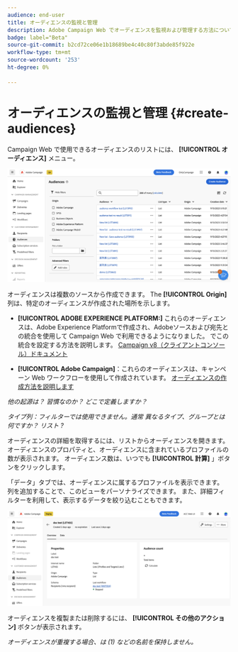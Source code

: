 ```yaml
---
audience: end-user
title: オーディエンスの監視と管理
description: Adobe Campaign Web でオーディエンスを監視および管理する方法について説明します
badge: label="Beta"
source-git-commit: b2cd72ce06e1b18689be4c40c80f3abde85f922e
workflow-type: tm+mt
source-wordcount: '253'
ht-degree: 0%

---
```



# オーディエンスの監視と管理 {#create-audiences}

Campaign Web で使用できるオーディエンスのリストには、 **[!UICONTROL オーディエンス]** メニュー。

![](assets/audiences-list.png)

オーディエンスは複数のソースから作成できます。 The **[!UICONTROL Origin]** 列は、特定のオーディエンスが作成された場所を示します。

* **[!UICONTROL ADOBE EXPERIENCE PLATFORM:]** これらのオーディエンスは、Adobe Experience Platformで作成され、Adobeソースおよび宛先との統合を使用して Campaign Web で利用できるようになりました。 でこの統合を設定する方法を説明します。 [Campaign v8（クライアントコンソール）ドキュメント](https://experienceleague.adobe.com/docs/campaign/campaign-v8/connect/ac-aep/ac-aep.html)

* **[!UICONTROL Adobe Campaign]**：これらのオーディエンスは、キャンペーン Web ワークフローを使用して作成されています。 [オーディエンスの作成方法を説明します](create-audiences.md)

*他の起源は？ 習慣なのか？ どこで定義しますか？*

*タイプ列：フィルターでは使用できません。通常 異なるタイプ、グループとは何ですか？ リスト ?*

オーディエンスの詳細を取得するには、リストからオーディエンスを開きます。 オーディエンスのプロパティと、オーディエンスに含まれているプロファイルの数が表示されます。 オーディエンス数は、いつでも **[!UICONTROL 計算]** 」ボタンをクリックします。

「データ」タブでは、オーディエンスに属するプロファイルを表示できます。 列を追加することで、このビューをパーソナライズできます。 また、詳細フィルターを利用して、表示するデータを絞り込むこともできます。

![](assets/audiences-details.png)

オーディエンスを複製または削除するには、 **[!UICONTROL その他のアクション]** ボタンが表示されます。

*オーディエンスが重複する場合、は (1) などの名前を保持しません。*
